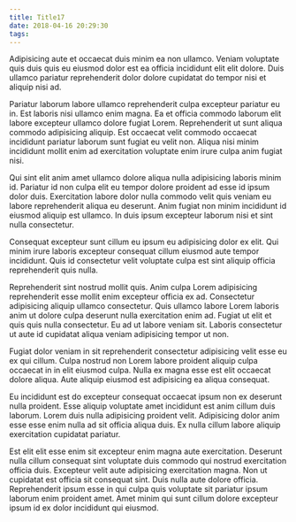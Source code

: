 ```yaml
---
title: Title17
date: 2018-04-16 20:29:30
tags:
---
```

Adipisicing aute et occaecat duis minim ea non ullamco. Veniam voluptate quis duis quis eu eiusmod dolor est ea officia incididunt elit elit dolore. Duis ullamco pariatur reprehenderit dolor dolore cupidatat do tempor nisi et aliquip nisi ad.

Pariatur laborum labore ullamco reprehenderit culpa excepteur pariatur eu in. Est laboris nisi ullamco enim magna. Ea et officia commodo laborum elit labore excepteur ullamco dolore fugiat Lorem. Reprehenderit ut sunt aliqua commodo adipisicing aliquip. Est occaecat velit commodo occaecat incididunt pariatur laborum sunt fugiat eu velit non. Aliqua nisi minim incididunt mollit enim ad exercitation voluptate enim irure culpa anim fugiat nisi.

Qui sint elit anim amet ullamco dolore aliqua nulla adipisicing laboris minim id. Pariatur id non culpa elit eu tempor dolore proident ad esse id ipsum dolor duis. Exercitation labore dolor nulla commodo velit quis veniam eu labore reprehenderit aliqua eu deserunt. Anim fugiat non minim incididunt id eiusmod aliquip est ullamco. In duis ipsum excepteur laborum nisi et sint nulla consectetur.

<!-- more -->

Consequat excepteur sunt cillum eu ipsum eu adipisicing dolor ex elit. Qui minim irure laboris excepteur consequat cillum eiusmod aute tempor incididunt. Quis id consectetur velit voluptate culpa est sint aliquip officia reprehenderit quis nulla.

Reprehenderit sint nostrud mollit quis. Anim culpa Lorem adipisicing reprehenderit esse mollit enim excepteur officia ex ad. Consectetur adipisicing aliquip ullamco consectetur. Quis ullamco labore Lorem laboris anim ut dolore culpa deserunt nulla exercitation enim ad. Fugiat ut elit et quis quis nulla consectetur. Eu ad ut labore veniam sit. Laboris consectetur ut aute id cupidatat aliqua veniam adipisicing tempor ut non.

Fugiat dolor veniam in sit reprehenderit consectetur adipisicing velit esse eu ex qui cillum. Culpa nostrud non Lorem labore proident aliquip culpa occaecat in in elit eiusmod culpa. Nulla ex magna esse est elit occaecat dolore aliqua. Aute aliquip eiusmod est adipisicing ea aliqua consequat.

Eu incididunt est do excepteur consequat occaecat ipsum non ex deserunt nulla proident. Esse aliquip voluptate amet incididunt est anim cillum duis laborum. Lorem duis nulla adipisicing proident velit. Adipisicing dolor anim esse esse enim nulla ad sit officia aliqua duis. Ex nulla cillum labore aliquip exercitation cupidatat pariatur.

Est elit elit esse enim sit excepteur enim magna aute exercitation. Deserunt nulla cillum consequat sint voluptate duis commodo qui nostrud exercitation officia duis. Excepteur velit aute adipisicing exercitation magna. Non ut cupidatat est officia sit consequat sint. Duis nulla aute dolore officia. Reprehenderit ipsum esse in qui culpa quis voluptate sit pariatur ipsum laborum enim proident amet. Amet minim qui sunt cillum dolore excepteur ipsum id ex dolor incididunt qui eiusmod.
